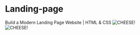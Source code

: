 # Landing-page
Build a Modern Landing Page Website | HTML &amp; CSS
![CHEESE!](/img/fontpage.png)
![CHEESE!](https://user-images.githubusercontent.com/97714023/170822339-eca60065-c9c0-455a-874b-b5bacdff63b4.png)


